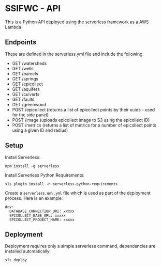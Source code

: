 # SSIFWC - API

This is a Python API deployed using the serverless framework as a AWS Lambda

## Endpoints

These are defined in the serverless.yml file and include the following:

- GET /watersheds
- GET /wells
- GET /parcels
- GET /springs
- GET /epicollect
- GET /aquifers
- GET /culverts
- GET /faults
- GET /greenwood
- POST /epicollect (returns a list of epicollect points by their uuids - used for the side panel)
- POST /image (uploads epicollect image to S3 using the epicollect ID)
- POST /metrics  (returns a list of metrics for a number of epicollect points using a given ID and radius)

## Setup

Install Serverless:

    npm install -g serverless
    
    
Install Serverless Python Requirements:

    sls plugin install -n serverless-python-requirements
    
Create a `serverless.env.yml` file which is used as part of the deployment process. Here is an example:

```buildoutcfg
dev:
  DATABASE_CONNECTION_URI: xxxxx
  EPICOLLECT_BASE_URL: xxxxx
  EPICOLLECT_PROJECT_NAME: xxxxx

```

## Deployment

Deployment requires only a simple serverless command, dependencies are installed automatically:

    sls deploy
 